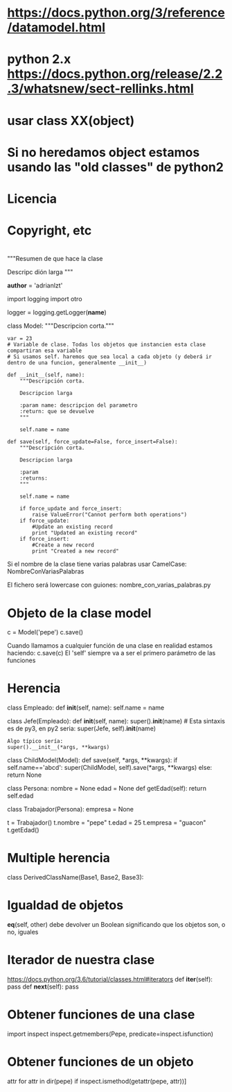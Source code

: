 # https://docs.python.org/3/reference/datamodel.html
#
# python 2.x https://docs.python.org/release/2.2.3/whatsnew/sect-rellinks.html
# usar class XX(object)
# Si no heredamos object estamos usando las "old classes" de python2
#
# Licencia
#
# Copyright, etc
#

"""Resumen de que hace la clase

Descripc dión larga
"""

__author__ = 'adrianlzt'

import logging
import otro

logger = logging.getLogger(__name__)

class Model:
    """Descripcion corta."""

    var = 23
    # Variable de clase. Todas los objetos que instancien esta clase compartiran esa variable
    # Si usamos self. haremos que sea local a cada objeto (y deberá ir dentro de una funcion, generalmente __init__)

    def __init__(self, name):
        """Descripción corta.

        Descripcion larga

        :param name: descripcion del parametro
        :return: que se devuelve
        """

        self.name = name

    def save(self, force_update=False, force_insert=False):
        """Descripción corta.

        Descripcion larga

        :param
        :returns:
        """
  
        self.name = name

        if force_update and force_insert:
            raise ValueError("Cannot perform both operations")
        if force_update:
            #Update an existing record
            print "Updated an existing record"
        if force_insert:
            #Create a new record
            print "Created a new record"


Si el nombre de la clase tiene varias palabras usar CamelCase:
NombreConVariasPalabras

El fichero será lowercase con guiones:
nombre_con_varias_palabras.py


# Objeto de la clase model
c = Model('pepe')
c.save()

Cuando llamamos a cualquier función de una clase en realidad estamos haciendo:
c.save(c)
El 'self' siempre va a ser el primero parámetro de las funciones


# Herencia
class Empleado:
  def __init__(self, name):
    self.name = name

class Jefe(Empleado):
  def __init__(self, name):
    super().__init__(name)
    # Esta sintaxis es de py3, en py2 seria: super(Jefe, self).__init__(name)

    Algo típico sería:
    super().__init__(*args, **kwargs)


class ChildModel(Model):
  def save(self, *args, **kwargs):
    if self.name=='abcd':
      super(ChildModel, self).save(*args, **kwargs)
    else:
      return None



class Persona:
  nombre = None
  edad = None
  def getEdad(self):
      return self.edad

class Trabajador(Persona):
  empresa = None

t = Trabajador()
t.nombre = "pepe"
t.edad = 25
t.empresa = "guacon"
t.getEdad()


# Multiple herencia
class DerivedClassName(Base1, Base2, Base3):



# Igualdad de objetos
__eq__(self, other)
debe devolver un Boolean significando que los objetos son, o no, iguales


# Iterador de nuestra clase
https://docs.python.org/3.6/tutorial/classes.html#iterators
def __iter__(self):
  pass
def __next__(self):
  pass



# Obtener funciones de una clase
import inspect
inspect.getmembers(Pepe, predicate=inspect.isfunction)


# Obtener funciones de un objeto
attr for attr in dir(pepe) if inspect.ismethod(getattr(pepe, attr))]
